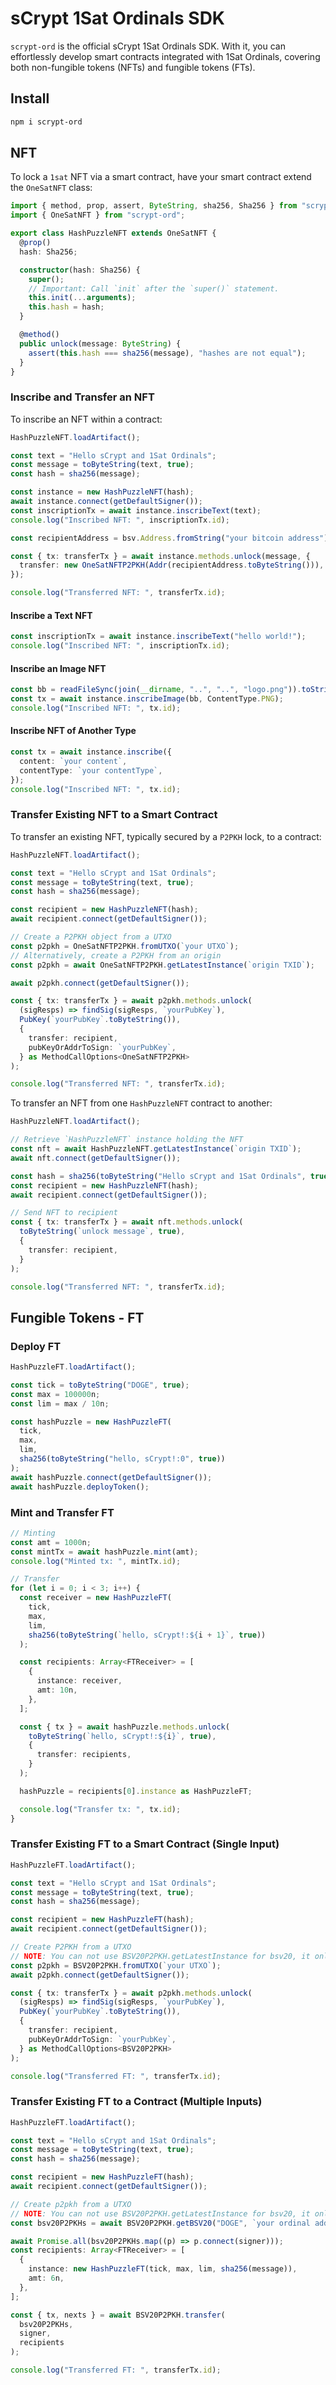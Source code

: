 # sCrypt 1Sat Ordinals SDK

`scrypt-ord` is the official sCrypt 1Sat Ordinals SDK. With it, you can effortlessly develop smart contracts integrated with 1Sat Ordinals, covering both non-fungible tokens (NFTs) and fungible tokens (FTs).

## Install

```sh
npm i scrypt-ord
```

## NFT

To lock a `1sat` NFT via a smart contract, have your smart contract extend the `OneSatNFT` class:

```ts
import { method, prop, assert, ByteString, sha256, Sha256 } from "scrypt-ts";
import { OneSatNFT } from "scrypt-ord";

export class HashPuzzleNFT extends OneSatNFT {
  @prop()
  hash: Sha256;

  constructor(hash: Sha256) {
    super();
    // Important: Call `init` after the `super()` statement.
    this.init(...arguments);
    this.hash = hash;
  }

  @method()
  public unlock(message: ByteString) {
    assert(this.hash === sha256(message), "hashes are not equal");
  }
}
```

### Inscribe and Transfer an NFT

To inscribe an NFT within a contract:

```ts
HashPuzzleNFT.loadArtifact();

const text = "Hello sCrypt and 1Sat Ordinals";
const message = toByteString(text, true);
const hash = sha256(message);

const instance = new HashPuzzleNFT(hash);
await instance.connect(getDefaultSigner());
const inscriptionTx = await instance.inscribeText(text);
console.log("Inscribed NFT: ", inscriptionTx.id);

const recipientAddress = bsv.Address.fromString("your bitcoin address");

const { tx: transferTx } = await instance.methods.unlock(message, {
  transfer: new OneSatNFTP2PKH(Addr(recipientAddress.toByteString())),
});

console.log("Transferred NFT: ", transferTx.id);
```

#### Inscribe a Text NFT

```ts
const inscriptionTx = await instance.inscribeText("hello world!");
console.log("Inscribed NFT: ", inscriptionTx.id);
```

#### Inscribe an Image NFT

```ts
const bb = readFileSync(join(__dirname, "..", "..", "logo.png")).toString("base64");
const tx = await instance.inscribeImage(bb, ContentType.PNG);
console.log("Inscribed NFT: ", tx.id);
```

#### Inscribe NFT of Another Type

```ts
const tx = await instance.inscribe({
  content: `your content`,
  contentType: `your contentType`,
});
console.log("Inscribed NFT: ", tx.id);
```

### Transfer Existing NFT to a Smart Contract

To transfer an existing NFT, typically secured by a `P2PKH` lock, to a contract:

```ts
HashPuzzleNFT.loadArtifact();

const text = "Hello sCrypt and 1Sat Ordinals";
const message = toByteString(text, true);
const hash = sha256(message);

const recipient = new HashPuzzleNFT(hash);
await recipient.connect(getDefaultSigner());

// Create a P2PKH object from a UTXO
const p2pkh = OneSatNFTP2PKH.fromUTXO(`your UTXO`);
// Alternatively, create a P2PKH from an origin
const p2pkh = await OneSatNFTP2PKH.getLatestInstance(`origin TXID`);

await p2pkh.connect(getDefaultSigner());

const { tx: transferTx } = await p2pkh.methods.unlock(
  (sigResps) => findSig(sigResps, `yourPubKey`),
  PubKey(`yourPubKey`.toByteString()),
  {
    transfer: recipient,
    pubKeyOrAddrToSign: `yourPubKey`,
  } as MethodCallOptions<OneSatNFTP2PKH>
);

console.log("Transferred NFT: ", transferTx.id);
```

To transfer an NFT from one `HashPuzzleNFT` contract to another:

```ts
HashPuzzleNFT.loadArtifact();

// Retrieve `HashPuzzleNFT` instance holding the NFT
const nft = await HashPuzzleNFT.getLatestInstance(`origin TXID`);
await nft.connect(getDefaultSigner());

const hash = sha256(toByteString("Hello sCrypt and 1Sat Ordinals", true));
const recipient = new HashPuzzleNFT(hash);
await recipient.connect(getDefaultSigner());

// Send NFT to recipient
const { tx: transferTx } = await nft.methods.unlock(
  toByteString(`unlock message`, true),
  {
    transfer: recipient,
  }
);

console.log("Transferred NFT: ", transferTx.id);
```

## Fungible Tokens - FT

### Deploy FT

```ts
HashPuzzleFT.loadArtifact();

const tick = toByteString("DOGE", true);
const max = 100000n;
const lim = max / 10n;

const hashPuzzle = new HashPuzzleFT(
  tick,
  max,
  lim,
  sha256(toByteString("hello, sCrypt!:0", true))
);
await hashPuzzle.connect(getDefaultSigner());
await hashPuzzle.deployToken();
```

### Mint and Transfer FT

```ts
// Minting
const amt = 1000n;
const mintTx = await hashPuzzle.mint(amt);
console.log("Minted tx: ", mintTx.id);

// Transfer
for (let i = 0; i < 3; i++) {
  const receiver = new HashPuzzleFT(
    tick,
    max,
    lim,
    sha256(toByteString(`hello, sCrypt!:${i + 1}`, true))
  );

  const recipients: Array<FTReceiver> = [
    {
      instance: receiver,
      amt: 10n,
    },
  ];

  const { tx } = await hashPuzzle.methods.unlock(
    toByteString(`hello, sCrypt!:${i}`, true),
    {
      transfer: recipients,
    }
  );

  hashPuzzle = recipients[0].instance as HashPuzzleFT;

  console.log("Transfer tx: ", tx.id);
}
```

### Transfer Existing FT to a Smart Contract (Single Input)

```ts
HashPuzzleFT.loadArtifact();

const text = "Hello sCrypt and 1Sat Ordinals";
const message = toByteString(text, true);
const hash = sha256(message);

const recipient = new HashPuzzleFT(hash);
await recipient.connect(getDefaultSigner());

// Create P2PKH from a UTXO
// NOTE: You can not use BSV20P2PKH.getLatestInstance for bsv20, it only works for NFT
const p2pkh = BSV20P2PKH.fromUTXO(`your UTXO`);
await p2pkh.connect(getDefaultSigner());

const { tx: transferTx } = await p2pkh.methods.unlock(
  (sigResps) => findSig(sigResps, `yourPubKey`),
  PubKey(`yourPubKey`.toByteString()),
  {
    transfer: recipient,
    pubKeyOrAddrToSign: `yourPubKey`,
  } as MethodCallOptions<BSV20P2PKH>
);

console.log("Transferred FT: ", transferTx.id);
```

### Transfer Existing FT to a Contract (Multiple Inputs)

```ts
HashPuzzleFT.loadArtifact();

const text = "Hello sCrypt and 1Sat Ordinals";
const message = toByteString(text, true);
const hash = sha256(message);

const recipient = new HashPuzzleFT(hash);
await recipient.connect(getDefaultSigner());

// Create p2pkh from a UTXO
// NOTE: You can not use BSV20P2PKH.getLatestInstance for bsv20, it only works for NFT
const bsv20P2PKHs = await BSV20P2PKH.getBSV20("DOGE", `your ordinal address`);

await Promise.all(bsv20P2PKHs.map((p) => p.connect(signer)));
const recipients: Array<FTReceiver> = [
  {
    instance: new HashPuzzleFT(tick, max, lim, sha256(message)),
    amt: 6n,
  },
];

const { tx, nexts } = await BSV20P2PKH.transfer(
  bsv20P2PKHs,
  signer,
  recipients
);

console.log("Transferred FT: ", transferTx.id);
```
